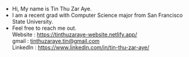- Hi, My name is Tin Thu Zar Aye.
- I am a recent grad with Computer Science major from San Francisco State University.
- Feel free to reach me out.  
  Website : https://tinthuzaraye-website.netlify.app/  
  gmail : tinthuzaraye.tin@gmail.com  
  LinkedIn : https://www.linkedin.com/in/tin-thu-zar-aye/  
  
 
